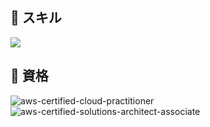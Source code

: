 ## 🌱 スキル
![](https://skillicons.dev/icons?&perline=5&i=aws,dart,flutter,php,laravel,vue,nuxtjs,js,ts,docker,html,css,github,githubactions,mysql)
<!--
**tatsumaOno/tatsumaOno** is a ✨ _special_ ✨ repository because its `README.md` (this file) appears on your GitHub profile.

Here are some ideas to get you started:

- 🔭 I’m currently working on ...
- 🌱 I’m currently learning ...
- 👯 I’m looking to collaborate on ...
- 🤔 I’m looking for help with ...
- 💬 Ask me about ...
- 📫 How to reach me: ...
- 😄 Pronouns: ...
- ⚡ Fun fact: ...
-->


## 🌱 資格
![aws-certified-cloud-practitioner](https://github.com/tatsumaOno/tatsumaOno/assets/48151116/b8f8efe9-afff-44ae-9293-f2e5447e6e26)
![aws-certified-solutions-architect-associate](https://github.com/tatsumaOno/tatsumaOno/assets/48151116/4834bd7f-488e-49e1-b00c-941274dd9266)
